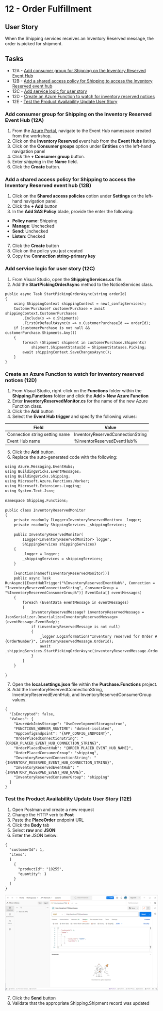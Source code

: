 # 12 - Order Fulfillment

## User Story
When the Shipping services receives an Inventory Reserved message, the order is picked for shipment.

## Tasks
- 12A - [Add consumer group for Shipping on the Inventory Reserved Event Hub](#add-consumer-group-for-shipping-on-the-inventory-reserved-event-hub-12a)
- 12B - [Add a shared access policy for Shipping to access the Inventory Reserved event hub](#add-a-shared-access-policy-for-shipping-to-access-the-inventory-reserved-event-hub-12b)
- 12C - [Add service logic for user story](#add-service-logic-for-user-story-12c)
- 12D - [Create an Azure Function to watch for inventory reserved notices](#create-an-azure-function-to-watch-for-inventory-reserved-notices-12d)
- 12E - [Test the Product Availability Update User Story](#test-the-product-availability-update-user-story-12e)

### Add consumer group for Shipping on the Inventory Reserved Event Hub (12A)
1. From the [Azure Portal](https://azure.portal.com), navigate to the Event Hub namespace created from the workshop.
1. Click on the **Inventory Reserved** event hub from the **Event Hubs** listing.
1. Click on the **Consumer groups** option under **Entities** on the left-hand navigation panel
1. Click the **+ Consumer group** button.
1. Enter *shipping* in the **Name** field.
1. Click the **Create** button.

### Add a shared access policy for Shipping to access the Inventory Reserved event hub (12B)
1. Click on the **Shared access policies** option under **Settings** on the left-hand navigation panel.
1. Click the **+ Add** button
1. In the **Add SAS Policy** blade, provide the enter the following:

- **Policy name**: Shipping
- **Manage**: Unchecked
- **Send**: Unchecked
- **Listen**: Checked

7. Click the **Create** button
1. Click on the policy you just created
1. Copy the **Connection string-primary key**

### Add service logic for user story (12C)
1. From Visual Studio, open the **ShippingServices.cs** file.
1. Add the **StartPickingOrderAsync** method to the NoticeServices class.

~~~
public async Task StartPickingOrderAsync(string orderId)
{
	using ShippingContext shippingContext = new(_configServices);
	CustomerPurchase? customerPurchase = await shippingContext.CustomerPurchases
		.Include(x => x.Shipments)
		.FirstOrDefaultAsync(x => x.CustomerPurchaseId == orderId);
	if (customerPurchase is not null && customerPurchase.Shipments.Any())
	{
		foreach (Shipment shipment in customerPurchase.Shipments)
			shipment.ShipmentStatusId = ShipmentStatuses.Picking;
		await shippingContext.SaveChangesAsync();
	}
}
~~~

### Create an Azure Function to watch for inventory reserved notices (12D)
1. From Visual Studio, right-click on the **Functions** folder within the **Shipping.Functions** folder and click the **Add > New Azure Function**
1. Enter **InventoryReservedMonitor.cs** for the name of the new Azure Function class.
1. Click the **Add** button
1. Select the **Event Hub trigger** and specify the following values:

| Field                          | Value                             |
|--------------------------------|-----------------------------------|
| Connection string setting name | InventoryReservedConnectionString |
| Event Hub name                 | %InventorReservedEventHub%        |

5. Click the **Add** button.
1. Replace the auto-generated code with the following:

~~~
using Azure.Messaging.EventHubs;
using BuildingBricks.EventMessages;
using BuildingBricks.Shipping;
using Microsoft.Azure.Functions.Worker;
using Microsoft.Extensions.Logging;
using System.Text.Json;

namespace Shipping.Functions;

public class InventoryReservedMonitor
{
	private readonly ILogger<InventoryReservedMonitor> _logger;
	private readonly ShippingServices _shippingServices;

	public InventoryReservedMonitor(
		ILogger<InventoryReservedMonitor> logger,
		ShippingServices shippingServices)
	{
		_logger = logger;
		_shippingServices = shippingServices;
	}

	[Function(nameof(InventoryReservedMonitor))]
	public async Task RunAsync([EventHubTrigger("%InventoryReservedEventHub%", Connection = "InventoryReservedConnectionString", ConsumerGroup = "%InventoryReservedConsumerGroup%")] EventData[] eventMessages)
	{
		foreach (EventData eventMessage in eventMessages)
		{
			InventoryReservedMessage? inventoryReservedMessage = JsonSerializer.Deserialize<InventoryReservedMessage>(eventMessage.EventBody);
			if (inventoryReservedMessage is not null)
			{
				_logger.LogInformation("Inventory reserved for Order #{OrderNumber}", inventoryReservedMessage.OrderId);
				await _shippingServices.StartPickingOrderAsync(inventoryReservedMessage.OrderId);
			}
		}
	}

}
~~~

7. Open the **local.settings.json** file within the **Purchase.Functions** project.
1. Add the InventoryReservedConnectionString, InventoryReservedEventHub, and InventoryReservedConsumerGroup values.

~~~
{
  "IsEncrypted": false,
  "Values": {
    "AzureWebJobsStorage": "UseDevelopmentStorage=true",
    "FUNCTIONS_WORKER_RUNTIME": "dotnet-isolated",
    "AppConfigEndpoint": "{APP_CONFIG_ENDPOINT}",
    "OrderPlacedConnectionString": "{ORDER_PLACED_EVENT_HUB_CONNECTION_STRING}",
    "OrderPlacedEventHub": "{ORDER_PLACED_EVENT_HUB_NAME}",
    "OrderPlacedConsumerGroup": "shipping",
    "InventoryReservedConnectionString": "{INVENTORY_RESERVED_EVENT_HUB_CONNECTION_STRING}",
    "InventoryReservedEventHub": "{INVENTORY_RESERVED_EVENT_HUB_NAME}",
    "InventoryReservedConsumerGroup": "shipping"
  }
}
~~~

### Test the Product Availability Update User Story (12E)
1. Open Postman and create a new request
1. Change the HTTP verb to **Post**
1. Paste the **PlaceOrder** endpoint URL
1. Click the **Body** tab
1. Select **raw** and **JSON**
1. Enter the JSON below:

~~~
{
  "customerId": 1,
  "items":
  [
    {
      "productId": "10255",
      "quantity": 1
    }
  ]
}
~~~

![Screenshot of Postman](images/04-PlaceOrder/04H-PostmanSetup.png)

7. Click the **Send** button
8. Validate that the appropriate Shipping.Shipment record was updated